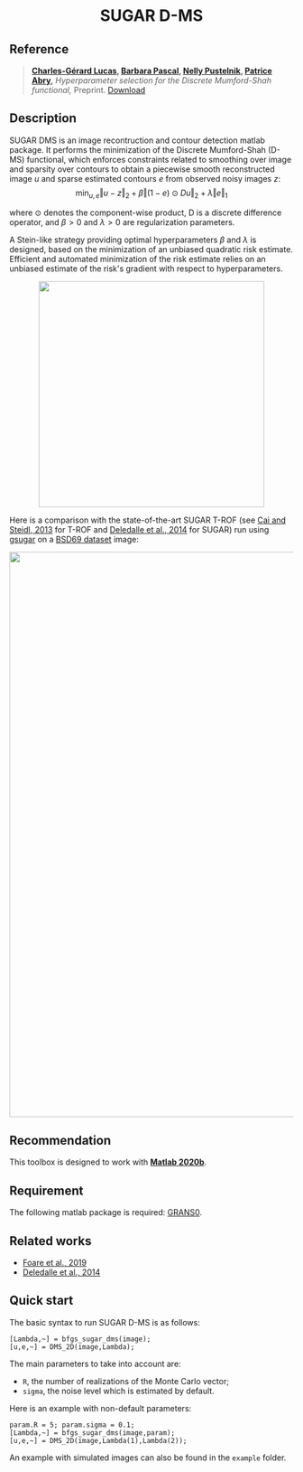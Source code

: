 # <div align="center">SUGAR D-MS</div> 

## Reference

> **[Charles-Gérard Lucas](https://perso.ens-lyon.fr/charles.lucas), [Barbara Pascal](https://bpascal-fr.github.io), [Nelly Pustelnik](http://perso.ens-lyon.fr/nelly.pustelnik/), [Patrice Abry](https://perso.ens-lyon.fr/patrice.abry),**
*Hyperparameter selection for the Discrete Mumford-Shah functional,* 
Preprint. [Download](https://arxiv.org/pdf/2109.13651.pdf)

## Description
SUGAR DMS is an image recontruction and contour detection matlab package. It performs the minimization of the Discrete Mumford-Shah (D-MS) functional, which enforces constraints related to smoothing over image and sparsity over contours to obtain a piecewise smooth reconstructed image $u$ and sparse estimated contours $e$ from observed noisy images $z$:
$$\min_{u,e} \Vert u - z \Vert_2 +  \beta \Vert (1-e) \odot Du \Vert_2 + \lambda \Vert e \Vert_1$$

where $\odot$ denotes the component-wise product, D is a discrete difference operator, and $\beta > 0$ and $\lambda > 0$ are regularization parameters.

A Stein-like strategy providing optimal hyperparameters $\beta$ and $\lambda$ is designed, based on the minimization of an unbiased quadratic risk estimate. Efficient and automated minimization of the risk estimate relies on an unbiased estimate of the risk's gradient with respect to hyperparameters.

<p align="center">
  <img width="400" src="http://perso.ens-lyon.fr/charles.lucas/images/DMSdenoisingIllustration.svg">
</p>

Here is a comparison with the state-of-the-art SUGAR T-ROF (see [Cai and Steidl, 2013](https://page.math.tu-berlin.de/~steidl/PDFs/CaiSte13.pdf) for T-ROF and [Deledalle et al., 2014](https://arxiv.org/pdf/1405.1164.pdf) for SUGAR) run using [gsugar](https://github.com/bpascal-fr/gsugar) on a [BSD69 dataset](https://paperswithcode.com/dataset/bsd) image:
<p align="center">
  <img width="1000" src="http://perso.ens-lyon.fr/charles.lucas/images/SUGARDMSresults.png">
</p>

## Recommendation
This toolbox is designed to work with [**Matlab 2020b**](https://fr.mathworks.com/products/new_products/release2020b.html).

## Requirement
The following matlab package is required: [GRANS0](https://gitlab.com/timmitchell/GRANSO/).

## Related works
  - [Foare et al., 2019](https://hal.archives-ouvertes.fr/hal-01782346/document)
  - [Deledalle et al., 2014](https://arxiv.org/pdf/1405.1164)
  
## Quick start
The basic syntax to run SUGAR D-MS is as follows:

```
[Lambda,~] = bfgs_sugar_dms(image); 
[u,e,~] = DMS_2D(image,Lambda);
```

The main parameters to take into account are:

  - `R`, the number of realizations of the Monte Carlo vector;
  - `sigma`, the noise level which is estimated by default.
    
Here is an example with non-default parameters:
```
param.R = 5; param.sigma = 0.1;
[Lambda,~] = bfgs_sugar_dms(image,param);
[u,e,~] = DMS_2D(image,Lambda(1),Lambda(2));
```
An example with simulated images can also be found in the `example` folder.
